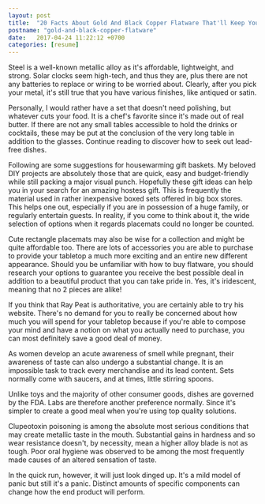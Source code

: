 ```yaml
---
layout: post
title:  "20 Facts About Gold And Black Copper Flatware That'll Keep You Up at Night"
postname: "gold-and-black-copper-flatware"
date:   2017-04-24 11:22:12 +0700
categories: [resume]
---
```

Steel is a well-known metallic alloy as it's affordable, lightweight, and strong. Solar clocks seem high-tech, and thus they are, plus there are not any batteries to replace or wiring to be worried about. Clearly, after you pick your metal, it's still true that you have various finishes, like antiqued or satin.

Personally, I would rather have a set that doesn't need polishing, but whatever cuts your food. It is a chef's favorite since it's made out of real butter. If there are not any small tables accessible to hold the drinks or cocktails, these may be put at the conclusion of the very long table in addition to the glasses. Continue reading to discover how to seek out lead-free dishes.

Following are some suggestions for housewarming gift baskets. My beloved DIY projects are absolutely those that are quick, easy and budget-friendly while still packing a major visual punch. Hopefully these gift ideas can help you in your search for an amazing hostess gift. This is frequently the material used in rather inexpensive boxed sets offered in big box stores. This helps one out, especially if you are in possession of a huge family, or regularly entertain guests. In reality, if you come to think about it, the wide selection of options when it regards placemats could no longer be counted.

Cute rectangle placemats may also be wise for a collection and might be quite affordable too. There are lots of accessories you are able to purchase to provide your tabletop a much more exciting and an entire new different appearance. Should you be unfamiliar with how to buy flatware, you should research your options to guarantee you receive the best possible deal in addition to a beautiful product that you can take pride in. Yes, it's iridescent, meaning that no 2 pieces are alike!

If you think that Ray Peat is authoritative, you are certainly able to try his website. There's no demand for you to really be concerned about how much you will spend for your tabletop because if you're able to compose your mind and have a notion on what you actually need to purchase, you can most definitely save a good deal of money.

As women develop an acute awareness of smell while pregnant, their awareness of taste can also undergo a substantial change. It is an impossible task to track every merchandise and its lead content. Sets normally come with saucers, and at times, little stirring spoons.

Unlike toys and the majority of other consumer goods, dishes are governed by the FDA. Labs are therefore another preference normally. Since it's simpler to create a good meal when you're using top quality solutions.

Clupeotoxin poisoning is among the absolute most serious conditions that may create metallic taste in the mouth. Substantial gains in hardness and so wear resistance doesn't, by necessity, mean a higher alloy blade is not as tough. Poor oral hygiene was observed to be among the most frequently made causes of an altered sensation of taste.

In the quick run, however, it will just look dinged up. It's a mild model of panic but still it's a panic. Distinct amounts of specific components can change how the end product will perform.
